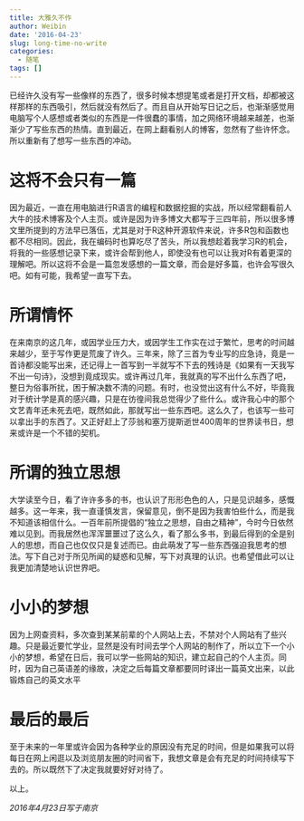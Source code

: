 ```yaml
---
title: 大雅久不作
author: Weibin
date: '2016-04-23'
slug: long-time-no-write
categories:
  - 随笔
tags: []
---
```


已经许久没有写一些像样的东西了，很多时候本想提笔或者是打开文档，却都被这样那样的东西吸引，然后就没有然后了。而且自从开始写日记之后，也渐渐感觉用电脑写个人感想或者类似的东西是一件很蠢的事情，加之网络环境越来越差，也渐渐少了写些东西的热情。直到最近，在网上翻看别人的博客，忽然有了些许怀念。所以重新有了想写一些东西的冲动。

# 这将不会只有一篇

因为最近，一直在用电脑进行R语言的编程和数据挖掘的实战，所以经常翻看前人大牛的技术博客及个人主页。或许是因为许多博文大都写于三四年前，所以很多博文里所提到的方法早已落伍，尤其是对于R这种开源软件来说，许多R包和函数也都不尽相同。因此，我在编码时也算吃尽了苦头，所以我想趁着我学习R的机会，将我的一些感想记录下来，或许会帮到他人，即使没有也可以让我对R有着更深的理解吧。所以这将不会是一篇忽发感想的一篇文章，而会是好多篇，也许会写很久吧。如有可能，我希望一直写下去。

# 所谓情怀

在来南京的这几年，或因学业压力大，或因学生工作实在过于繁忙，思考的时间越来越少，至于写作更是荒废了许久。三年来，除了三首为专业写的应急诗，竟是一首诗都没能写出来，还记得上一首写到一半就写不下去的残诗是《如果有一天我写不出一句诗》，没想到竟成现实。或许再过几年，我就真的写不出什么东西了吧，整日为俗事所扰，困于解决数不清的问题。有时，也没觉出这有什么不好，毕竟我对于统计学是真的感兴趣，只是在彷徨间我总觉得少了些什么。或许我心中的那个文艺青年还未死去吧，既然如此，那就写出一些东西吧。这么久了，也该写一些可以拿出手的东西了。又正好赶上了莎翁和塞万提斯逝世400周年的世界读书日，想来或许是一个不错的契机。

# 所谓的独立思想

大学读至今日，看了许许多多的书，也认识了形形色色的人，只是见识越多，感慨越多。这一年来，我一直谨慎发言，保留意见，倒不是因为我害怕些什么，而是我不知道该相信什么。一百年前所提倡的“独立之思想，自由之精神”，今时今日依然难以见到。而我居然也浑浑噩噩过了这么久，看了那么多书，到最后得到的全是别人的思想，而自己也仅仅只是复述而已。由此萌发了写一些东西强迫我思考的想法。写下自己对于所见所闻的疑惑和见解，写下对真理的认识。也希望借此可以让我更加清楚地认识世界吧。

# 小小的梦想

因为上网查资料，多次查到某某前辈的个人网站上去，不禁对个人网站有了些兴趣。只是最近要忙学业，显然是没有时间去学个人网站的制作了，所以立下一个小小的梦想，希望在日后，我可以学一些网站的知识，建立起自己的个人主页。同时，因为自己英语差的缘故，决定之后每篇文章都要同时译出一篇英文出来，以此锻炼自己的英文水平

# 最后的最后

至于未来的一年里或许会因为各种学业的原因没有充足的时间，但是如果我可以将每日在网上闲逛以及浏览朋友圈的时间省下，我想文章是会有充足的时间持续写下去的。所以既然下了决定我就要好好对待了。

以上。

*2016年4月23日写于南京*

